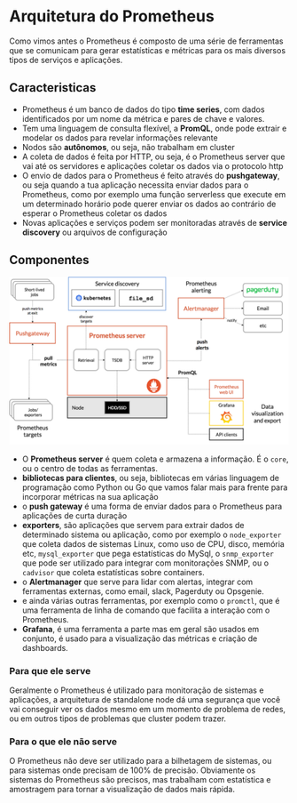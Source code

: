 # Arquitetura do Prometheus

Como vimos antes o Prometheus é composto de uma série de ferramentas que se comunicam para gerar estatísticas e métricas para os mais diversos tipos de serviços e aplicações.

## Caracteristicas

- Prometheus é um banco de dados do tipo **time series**, com dados identificados por um nome da métrica e pares de chave e valores.
- Tem uma linguagem de consulta flexível, a **PromQL**, onde pode extrair e modelar os dados para revelar informações relevante
- Nodos são **autônomos**, ou seja, não trabalham em cluster
- A coleta de dados é feita por HTTP, ou seja, é o Prometheus server que vai até os servidores e aplicações coletar os dados via o protocolo http
- O envio de dados para o Prometheus é feito através do **pushgateway**, ou seja quando a tua aplicação necessita enviar dados para o Prometheus, como por exemplo uma função serverless que execute em um determinado horário pode querer enviar os dados ao contrário de esperar o Prometheus coletar os dados
- Novas aplicações e serviços podem ser monitoradas através de **service discovery** ou arquivos de configuração

## Componentes

![prom_architecture](images/prom_architecture.png "Prometheus Architecture")

- O **Prometheus server** é quem coleta e armazena a informação. É o `core`, ou o centro de todas as ferramentas.
- **bibliotecas para clientes**, ou seja, bibliotecas em várias linguagem de programação como Python ou Go que vamos falar mais para frente para incorporar métricas na sua aplicação
- o **push gateway** é uma forma de enviar dados para o Prometheus para aplicações de curta duração
- **exporters**, são aplicações que servem para extrair dados de determinado sistema ou aplicação, como por exemplo o `node_exporter` que coleta dados de sistemas Linux, como uso de CPU, disco, memória etc, `mysql_exporter` que pega estatísticas do MySql, o `snmp_exporter` que pode ser utilizado para integrar com monitorações SNMP, ou o `cadvisor` que coleta estatísticas sobre containers.
- o **Alertmanager** que serve para lidar com alertas, integrar com ferramentas externas, como email, slack, Pagerduty ou Opsgenie.
- e ainda várias outras ferramentas, por exemplo como o `promctl`, que é uma ferramenta de linha de comando que facilita a interação com o Prometheus.
- **Grafana**, é uma ferramenta a parte mas em geral são usados em conjunto, é usado para a visualização das métricas e criação de dashboards.

### Para que ele serve

Geralmente o Prometheus é utilizado para monitoração de sistemas e aplicações, a arquitetura de standalone node dá uma segurança que você vai conseguir ver os dados mesmo em um momento de problema de redes, ou em outros tipos de problemas que cluster podem trazer.

### Para o que ele não serve

O Prometheus não deve ser utilizado para a bilhetagem de sistemas, ou para sistemas onde precisam de 100% de precisão. Obviamente os sistemas do Prometheus são precisos, mas trabalham com estatística e amostragem para tornar a visualização de dados mais rápida.

